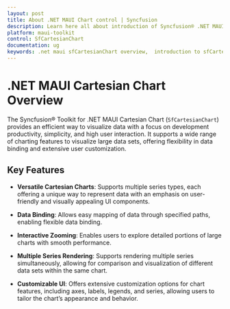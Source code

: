 ```yaml
---
layout: post
title: About .NET MAUI Chart control | Syncfusion
description: Learn here all about introduction of Syncfusion® .NET MAUI Chart (SfCartesianChart) control with key features and more.
platform: maui-toolkit
control: SfCartesianChart
documentation: ug
keywords: .net maui sfCartesianChart overview,  introduction to sfCartesianChart in .net maui, exploring sfCartesianChart in .net maui.
---
```


# .NET MAUI Cartesian Chart Overview

The Syncfusion® Toolkit for .NET MAUI Cartesian Chart (`SfCartesianChart`) provides an efficient way to visualize data with a focus on development productivity, simplicity, and high user interaction. It supports a wide range of charting features to visualize large data sets, offering flexibility in data binding and extensive user customization.

## Key Features

* **Versatile Cartesian Charts**: Supports multiple series types, each offering a unique way to represent data with an emphasis on user-friendly and visually appealing UI components.
  
* **Data Binding**: Allows easy mapping of data through specified paths, enabling flexible data binding.
  
* **Interactive Zooming**: Enables users to explore detailed portions of large charts with smooth performance.
  
* **Multiple Series Rendering**: Supports rendering multiple series simultaneously, allowing for comparison and visualization of different data sets within the same chart.
  
* **Customizable UI**: Offers extensive customization options for chart features, including axes, labels, legends, and series, allowing users to tailor the chart’s appearance and behavior.